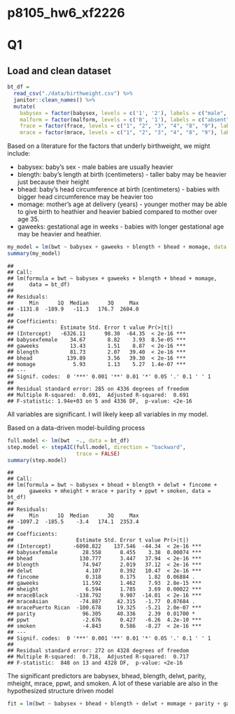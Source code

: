 p8105\_hw6\_xf2226
================

# Q1

## Load and clean dataset

``` r
bt_df = 
  read_csv("./data/birthweight.csv") %>% 
  janitor::clean_names() %>% 
  mutate(
    babysex = factor(babysex, levels = c('1', '2'), labels = c("male", "female")),
    malform = factor(malform, levels = c('0', '1'), labels = c("absent", "present")),
    frace = factor(frace, levels = c("1", "2", "3", "4", "8", "9"), labels = c("White", "Black", "Asian", "Puerto Rican", "Other", "Unknown")),
    mrace = factor(mrace, levels = c("1", "2", "3", "4", "8", "9"), labels = c("White", "Black", "Asian", "Puerto Rican", "Other", "Unknown")))
```

Based on a literature for the factors that underly birthweight, we might
include:

-   babysex: baby’s sex - male babies are usually heavier
-   blength: baby’s length at birth (centimeters) - taller baby may be
    heavier just because their height
-   bhead: baby’s head circumference at birth (centimeters) - babies
    with bigger head circumference may be heavier too
-   momage: mother’s age at delivery (years) - younger mother may be
    able to give birth to heathier and heavier babied compared to mother
    over age 35.
-   gaweeks: gestational age in weeks - babies with longer gestational
    age may be heavier and heathier.

``` r
my_model = lm(bwt ~ babysex + gaweeks + blength + bhead + momage, data = bt_df) 
summary(my_model)
```

    ## 
    ## Call:
    ## lm(formula = bwt ~ babysex + gaweeks + blength + bhead + momage, 
    ##     data = bt_df)
    ## 
    ## Residuals:
    ##     Min      1Q  Median      3Q     Max 
    ## -1131.8  -189.9   -11.3   176.7  2604.0 
    ## 
    ## Coefficients:
    ##               Estimate Std. Error t value Pr(>|t|)    
    ## (Intercept)   -6326.11      98.30  -64.35  < 2e-16 ***
    ## babysexfemale    34.67       8.82    3.93  8.5e-05 ***
    ## gaweeks          13.43       1.51    8.87  < 2e-16 ***
    ## blength          81.73       2.07   39.40  < 2e-16 ***
    ## bhead           139.89       3.56   39.30  < 2e-16 ***
    ## momage            5.93       1.13    5.27  1.4e-07 ***
    ## ---
    ## Signif. codes:  0 '***' 0.001 '**' 0.01 '*' 0.05 '.' 0.1 ' ' 1
    ## 
    ## Residual standard error: 285 on 4336 degrees of freedom
    ## Multiple R-squared:  0.691,  Adjusted R-squared:  0.691 
    ## F-statistic: 1.94e+03 on 5 and 4336 DF,  p-value: <2e-16

All variables are significant. I will likely keep all variables in my
model.

Based on a data-driven model-building process

``` r
full.model <- lm(bwt  ~., data = bt_df)
step.model <- stepAIC(full.model, direction = "backward", 
                      trace = FALSE)
summary(step.model)
```

    ## 
    ## Call:
    ## lm(formula = bwt ~ babysex + bhead + blength + delwt + fincome + 
    ##     gaweeks + mheight + mrace + parity + ppwt + smoken, data = bt_df)
    ## 
    ## Residuals:
    ##     Min      1Q  Median      3Q     Max 
    ## -1097.2  -185.5    -3.4   174.1  2353.4 
    ## 
    ## Coefficients:
    ##                    Estimate Std. Error t value Pr(>|t|)    
    ## (Intercept)       -6098.822    137.546  -44.34  < 2e-16 ***
    ## babysexfemale        28.558      8.455    3.38  0.00074 ***
    ## bhead               130.777      3.447   37.94  < 2e-16 ***
    ## blength              74.947      2.019   37.12  < 2e-16 ***
    ## delwt                 4.107      0.392   10.47  < 2e-16 ***
    ## fincome               0.318      0.175    1.82  0.06884 .  
    ## gaweeks              11.592      1.462    7.93  2.8e-15 ***
    ## mheight               6.594      1.785    3.69  0.00022 ***
    ## mraceBlack         -138.792      9.907  -14.01  < 2e-16 ***
    ## mraceAsian          -74.887     42.315   -1.77  0.07684 .  
    ## mracePuerto Rican  -100.678     19.325   -5.21  2.0e-07 ***
    ## parity               96.305     40.336    2.39  0.01700 *  
    ## ppwt                 -2.676      0.427   -6.26  4.2e-10 ***
    ## smoken               -4.843      0.586   -8.27  < 2e-16 ***
    ## ---
    ## Signif. codes:  0 '***' 0.001 '**' 0.01 '*' 0.05 '.' 0.1 ' ' 1
    ## 
    ## Residual standard error: 272 on 4328 degrees of freedom
    ## Multiple R-squared:  0.718,  Adjusted R-squared:  0.717 
    ## F-statistic:  848 on 13 and 4328 DF,  p-value: <2e-16

The significant predictors are babysex, bhead, blength, delwt, parity,
mheight, mrace, ppwt, and smoken. A lot of these variable are also in
the hypothesized structure driven model

``` r
fit = lm(bwt ~ babysex + bhead + blength + delwt + momage + parity + gaweeks + mheight + mrace + ppwt + smoken, data = bt_df)
```
